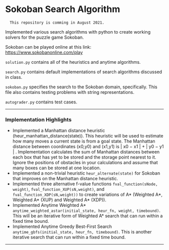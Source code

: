 # Sokoban Search Algorithm
```
  This repository is comming in August 2021. 
```
Implemented various search algorithms with python to create working solvers for the puzzle game Sokoban.

Sokoban can be played online at this link: https://www.sokobanonline.com/play 

`solution.py` contains all of the heuristics and anytime algorithms. 

`search.py` contains default implementations of search algorithms discussed in class.

`sokoban.py` specifies the search to the Sokoban domain, specifically. This file also contains testing problems with string representations. 

`autograder.py` contains test cases. 

- - - -

### Implementation Highlights

* Implemented a Manhattan distance heuristic (heur_manhattan_distance(state)). This heuristic will be used to estimate how many moves a current state is from a goal state. The Manhattan distance between coordinates (x0,y0) and (x1,y1) is | x0 − x1 | + | y0 − y1 | . Implementation calculates the sum of Manhattan distances between each box that has yet to be stored and the storage point nearest to it. Ignore the positions of obstacles in your calculations and assume that many boxes can be stored at one location. 
* Implemented a non-trivial heuristic `heur_alternate(state)` for Sokoban that improves on the Manhattan distance heuristic.
* Implemented three alternative f-value functions `fval_function(sNode, weight)`, `fval_function_XUP(sN,weight)`, and `fval_function_XDP(sN,weight))` to create variations of A* (Weighted A*, Weighted A* (XUP) and Weighted A* (XDP)).
* Implemented Anytime Weighted A* `anytime_weighted_astar(initial_state, heur_fn, weight, timebound)`. This will be an iterative form of Weighted A* search that can run within a fixed time bound. 
* Implemented Anytime Greedy Best-First Search `anytime_gbfs(initial_state, heur_fn, timebound)`. This is another iterative search that can run within a fixed time bound. 

- - - -
